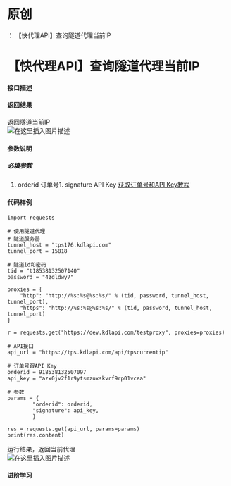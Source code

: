 # 原创
：  【快代理API】查询隧道代理当前IP

# 【快代理API】查询隧道代理当前IP

#### 接口描述

#### 返回结果

返回隧道当前IP<br/> <img alt="在这里插入图片描述" src="https://i-blog.csdnimg.cn/blog_migrate/056adafaf93049e3e5e26c02da051277.png"/>

#### 参数说明

##### 必填参数
1. orderid 订单号1. signature API Key
[获取订单号和API Key教程](https://blog.csdn.net/kdl_csdn/article/details/105160723)

#### 代码样例

```
import requests

# 使用隧道代理
# 隧道服务器
tunnel_host = "tps176.kdlapi.com"
tunnel_port = 15818

# 隧道id和密码
tid = "t18538132507140"
password = "4zdldwy7"

proxies = {
    "http": "http://%s:%s@%s:%s/" % (tid, password, tunnel_host, tunnel_port),
    "https": "http://%s:%s@%s:%s/" % (tid, password, tunnel_host, tunnel_port)
}

r = requests.get("https://dev.kdlapi.com/testproxy", proxies=proxies)

# API接口
api_url = "https://tps.kdlapi.com/api/tpscurrentip"

# 订单号跟API Key
orderid = 918538132507097
api_key = "azx0jv2f1r9ytsmzuxskvrf9rp01vcea"

# 参数
params = {
        "orderid": orderid,
        "signature": api_key,
        }

res = requests.get(api_url, params=params)
print(res.content)

```

运行结果，返回当前代理<br/> <img alt="在这里插入图片描述" src="https://i-blog.csdnimg.cn/blog_migrate/112776cd99555f4999e8c4f95708afb6.png"/>

#### 进阶学习
